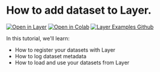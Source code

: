 # How to add dataset to Layer.
[![Open in Layer](https://app.layer.ai/assets/badge.svg)](https://app.layer.ai/layer/iris/) [![Open in Colab](https://colab.research.google.com/assets/colab-badge.svg)](https://colab.research.google.com/github/layerai/examples/blob/main/tutorials/add-datasets-to-layer/how_to_add_dataset_to_layer.ipynb) [![Layer Examples Github](https://badgen.net/badge/icon/github?icon=github&label)](https://github.com/layerai/examples/tree/main/tutorials/add-datasets-to-layer)

In this tutorial, we'll learn: 

- How to register your datasets with Layer
- How to log dataset metadata
- How to load and use your datasets from Layer
